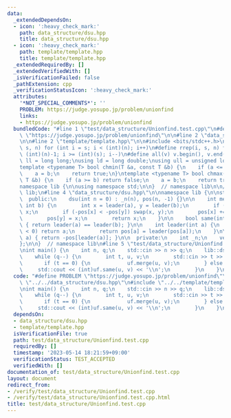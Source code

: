 ```yaml
---
data:
  _extendedDependsOn:
  - icon: ':heavy_check_mark:'
    path: data_structure/dsu.hpp
    title: data_structure/dsu.hpp
  - icon: ':heavy_check_mark:'
    path: template/template.hpp
    title: template/template.hpp
  _extendedRequiredBy: []
  _extendedVerifiedWith: []
  _isVerificationFailed: false
  _pathExtension: cpp
  _verificationStatusIcon: ':heavy_check_mark:'
  attributes:
    '*NOT_SPECIAL_COMMENTS*': ''
    PROBLEM: https://judge.yosupo.jp/problem/unionfind
    links:
    - https://judge.yosupo.jp/problem/unionfind
  bundledCode: "#line 1 \"test/data_structure/Unionfind.test.cpp\"\n#define PROBLEM\
    \ \"https://judge.yosupo.jp/problem/unionfind\"\n\n#line 2 \"data_structure/dsu.hpp\"\
    \n\n#line 2 \"template/template.hpp\"\n\n#include <bits/stdc++.h>\n\n#define rep(i,\
    \ s, n) for (int i = s; i < (int)(n); i++)\n#define rrep(i, s, n) for (int i =\
    \ (int)(n)-1; i >= (int)(s); i--)\n#define all(v) v.begin(), v.end()\n\nusing\
    \ ll = long long;\nusing ld = long double;\nusing ull = unsigned long long;\n\n\
    template <typename T> bool chmin(T &a, const T &b) {\n    if (a <= b) return false;\n\
    \    a = b;\n    return true;\n}\ntemplate <typename T> bool chmax(T &a, const\
    \ T &b) {\n    if (a >= b) return false;\n    a = b;\n    return true;\n}\n\n\
    namespace lib {\n\nusing namespace std;\n\n}  // namespace lib\n\n// using namespace\
    \ lib;\n#line 4 \"data_structure/dsu.hpp\"\n\nnamespace lib {\n\nstruct dsu {\n\
    \  public:\n    dsu(int n = 0) : _n(n), pos(n, -1) {}\n\n    int merge(int a,\
    \ int b) {\n        int x = leader(a), y = leader(b);\n        if (x == y) return\
    \ x;\n        if (-pos[x] < -pos[y]) swap(x, y);\n        pos[x] += pos[y];\n\
    \        pos[y] = x;\n        return x;\n    }\n\n    bool same(int a, int b)\
    \ { return leader(a) == leader(b); }\n\n    int leader(int a) {\n        if (pos[a]\
    \ < 0) return a;\n        return pos[a] = leader(pos[a]);\n    }\n\n    int size(int\
    \ a) { return -pos[leader(a)]; }\n\n  private:\n    int _n;\n    vector<int> pos;\n\
    };\n\n}  // namespace lib\n#line 5 \"test/data_structure/Unionfind.test.cpp\"\n\
    \nint main() {\n    int n, q;\n    std::cin >> n >> q;\n    lib::dsu uf(n);\n\
    \    while (q--) {\n        int t, u, v;\n        std::cin >> t >> u >> v;\n \
    \       if (t == 0) {\n            uf.merge(u, v);\n        } else {\n       \
    \     std::cout << (int)uf.same(u, v) << '\\n';\n        }\n    }\n}\n"
  code: "#define PROBLEM \"https://judge.yosupo.jp/problem/unionfind\"\n\n#include\
    \ \"../../data_structure/dsu.hpp\"\n#include \"../../template/template.hpp\"\n\
    \nint main() {\n    int n, q;\n    std::cin >> n >> q;\n    lib::dsu uf(n);\n\
    \    while (q--) {\n        int t, u, v;\n        std::cin >> t >> u >> v;\n \
    \       if (t == 0) {\n            uf.merge(u, v);\n        } else {\n       \
    \     std::cout << (int)uf.same(u, v) << '\\n';\n        }\n    }\n}"
  dependsOn:
  - data_structure/dsu.hpp
  - template/template.hpp
  isVerificationFile: true
  path: test/data_structure/Unionfind.test.cpp
  requiredBy: []
  timestamp: '2023-05-14 18:21:59+09:00'
  verificationStatus: TEST_ACCEPTED
  verifiedWith: []
documentation_of: test/data_structure/Unionfind.test.cpp
layout: document
redirect_from:
- /verify/test/data_structure/Unionfind.test.cpp
- /verify/test/data_structure/Unionfind.test.cpp.html
title: test/data_structure/Unionfind.test.cpp
---
```

